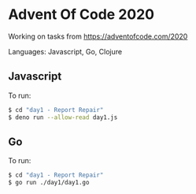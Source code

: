 # Advent Of Code 2020

Working on tasks from https://adventofcode.com/2020

Languages: Javascript, Go, Clojure

## Javascript

To run:

``` sh
$ cd "day1 - Report Repair"
$ deno run --allow-read day1.js
```

## Go

To run:

``` sh
$ cd "day1 - Report Repair"
$ go run ./day1/day1.go
```
